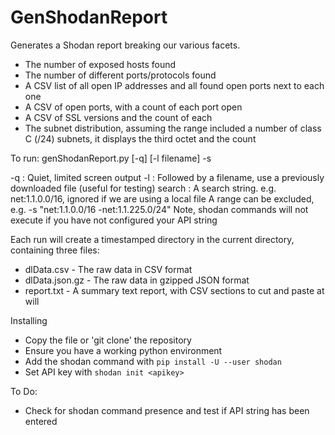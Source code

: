 # GenShodanReport
Generates a Shodan report breaking our various facets.
 - The number of exposed hosts found
 - The number of different ports/protocols found
 - A CSV list of all open IP addresses and all found open ports next to each one
 - A CSV of open ports, with a count of each port open
 - A CSV of SSL versions and the count of each
 - The subnet distribution, assuming the range included a number of class C (/24) subnets, it displays the third octet and the count

To run:
    genShodanReport.py [-q] [-l filename] -s <search>
    -q : Quiet, limited screen output
    -l : Followed by a filename, use a previously downloaded file (useful for testing)
    search : A search string. e.g. net:1.1.0.0/16, ignored if we are using a local file
      A range can be excluded, e.g. -s "net:1.1.0.0/16 -net:1.1.225.0/24"
    Note, shodan commands will not execute if you have not configured your API string

Each run will create a timestamped directory in the current directory, containing three files:
 - dlData.csv   - The raw data in CSV format
 - dlData.json.gz - The raw data in gzipped JSON format
 - report.txt     - A summary text report, with CSV sections to cut and paste at will
 
Installing
 - Copy the file or 'git clone' the repository
 - Ensure you have a working python environment
 - Add the shodan command with `pip install -U --user shodan`
 - Set API key with `shodan init <apikey>`

To Do:
 - Check for shodan command presence and test if API string has been entered
